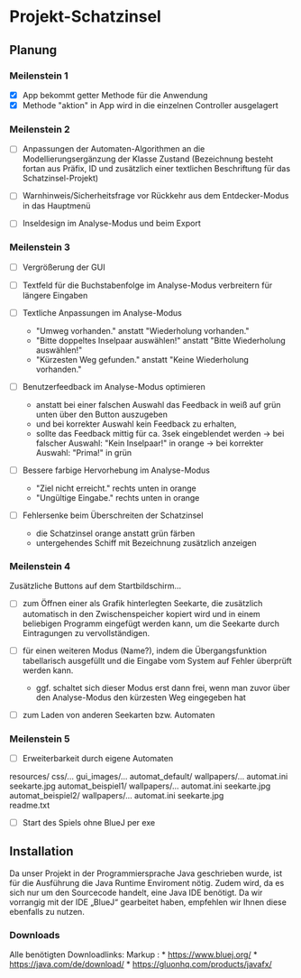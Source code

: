 # Projekt-Schatzinsel

## Planung ##

### Meilenstein 1 ###
- [X] App bekommt getter Methode für die Anwendung
- [X] Methode "aktion" in App wird in die einzelnen Controller ausgelagert

### Meilenstein 2 ###

- [ ] Anpassungen der Automaten-Algorithmen an die Modellierungsergänzung der Klasse Zustand (Bezeichnung besteht fortan aus Präfix, ID und zusätzlich einer textlichen Beschriftung für das Schatzinsel-Projekt)

- [ ] Warnhinweis/Sicherheitsfrage vor Rückkehr aus dem Entdecker-Modus in das Hauptmenü

- [ ] Inseldesign im Analyse-Modus und beim Export


### Meilenstein 3 ###

- [ ] Vergrößerung der GUI

- [ ] Textfeld für die Buchstabenfolge im Analyse-Modus verbreitern für längere Eingaben

- [ ] Textliche Anpassungen im Analyse-Modus
	- "Umweg vorhanden." anstatt "Wiederholung vorhanden."
	- "Bitte doppeltes Inselpaar auswählen!" anstatt "Bitte Wiederholung auswählen!"
	- "Kürzesten Weg gefunden." anstatt "Keine Wiederholung vorhanden."

- [ ] Benutzerfeedback im Analyse-Modus optimieren
	- anstatt bei einer falschen Auswahl das Feedback in weiß auf grün unten über den Button auszugeben 
	- und bei korrekter Auswahl kein Feedback zu erhalten, 
	- sollte das Feedback mittig für ca. 3sek eingeblendet werden
	-> bei falscher Auswahl: "Kein Inselpaar!" in orange
	-> bei korrekter Auswahl: "Prima!" in grün

- [ ] Bessere farbige Hervorhebung im Analyse-Modus
	- "Ziel nicht erreicht." rechts unten in orange
	- "Ungültige Eingabe." rechts unten in orange

- [ ] Fehlersenke beim Überschreiten der Schatzinsel 
	- die Schatzinsel orange anstatt grün färben
	- untergehendes Schiff mit Bezeichnung zusätzlich anzeigen

### Meilenstein 4 ###

Zusätzliche Buttons auf dem Startbildschirm...

- [ ] zum Öffnen einer als Grafik hinterlegten Seekarte, die zusätzlich automatisch in den Zwischenspeicher kopiert wird und in einem beliebigen Programm eingefügt werden kann, um die Seekarte durch Eintragungen zu vervollständigen.

- [ ] für einen weiteren Modus (Name?), indem die Übergangsfunktion tabellarisch ausgefüllt und die Eingabe vom System auf Fehler überprüft werden kann.
	- ggf. schaltet sich dieser Modus erst dann frei, wenn man zuvor über den Analyse-Modus den kürzesten Weg eingegeben hat

- [ ]  zum Laden von anderen Seekarten bzw. Automaten

### Meilenstein 5 ###

- [ ] Erweiterbarkeit durch eigene Automaten

resources/
	css/...
	gui_images/...
	automat_default/
		wallpapers/...
		automat.ini
		seekarte.jpg
	automat_beispiel1/
		wallpapers/...
		automat.ini
		seekarte.jpg
	automat_beispiel2/
		wallpapers/...
		automat.ini
		seekarte.jpg	
	readme.txt

- [ ] Start des Spiels ohne BlueJ per exe

## Installation ##
Da unser Projekt in der Programmiersprache Java geschrieben wurde, ist für die Ausführung die Java Runtime Enviroment nötig. Zudem wird, da es sich nur um den Sourcecode handelt, eine Java IDE benötigt. Da wir vorrangig mit der IDE „BlueJ“ gearbeitet haben, empfehlen wir Ihnen diese ebenfalls zu nutzen. 

### Downloads ###
Alle benötigten Downloadlinks:
 Markup :	* https://www.bluej.org/
		* https://java.com/de/download/
		* https://gluonhq.com/products/javafx/
